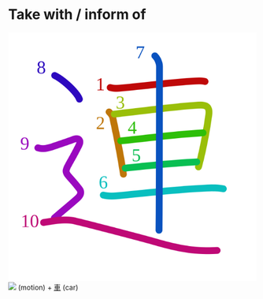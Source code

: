 # Take with / inform of
![連](../kanji-colorize/9023.svg)
![](http://www.kanjidamage.com/assets/radsmall/moving-0e80c2bf34c8fb0abb4d80bddd87b84d2e0840852ee5f185818858a6f305b652.jpg) (motion) + [車](../../Vocabulary/車.md) (car)